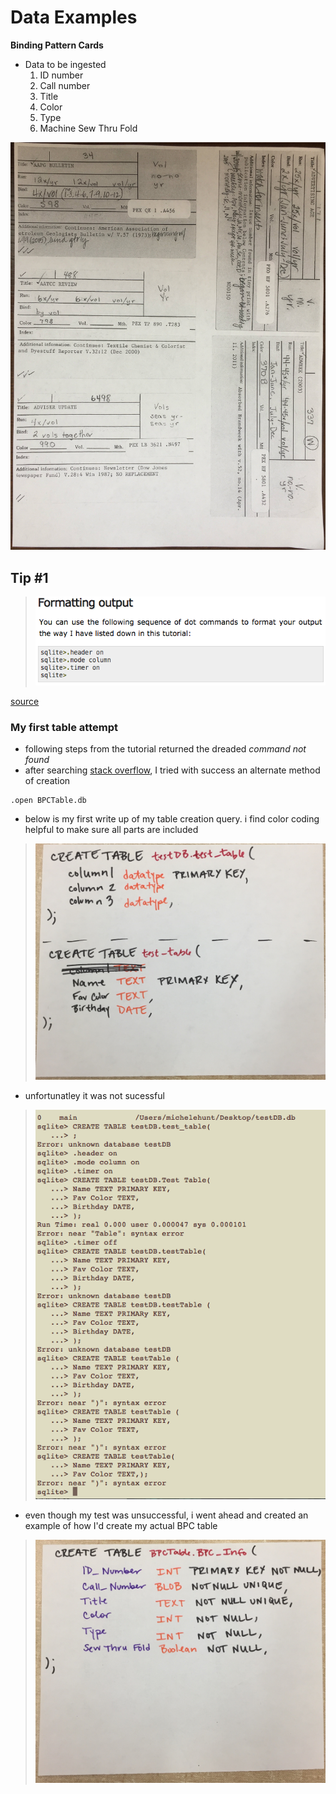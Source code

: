 # Data Examples

**Binding Pattern Cards**
  * Data to be ingested
    1. ID number
    2. Call number
    3. Title
    4. Color
    5. Type
    6. Machine Sew Thru Fold

![bpcs](/media/example_BPCs.jpg)

## Tip #1

> ![format](/media/format_output.png)

[source](https://www.tutorialspoint.com/sqlite/sqlite_commands.htm)

### My first table attempt 
- following steps from the tutorial returned the dreaded *command not found* 
- after searching [stack overflow](http://stackoverflow.com/questions/2771001/create-sqlite3-database-at-prompt), I tried with success an alternate method of creation
```
.open BPCTable.db
```

- below is my first write up of my table creation query. i find color coding helpful to make sure all parts are included
> ![test_table](/media/test_table.jpeg)

- unfortunatley it was not sucessful
> ![error](/media/table_creation_error.png)

- even though my test was unsuccessful, i went ahead and created an example of how I'd create my actual BPC table 
> ![BPC_table_ex](/media/practice_BPC_table.jpeg)
